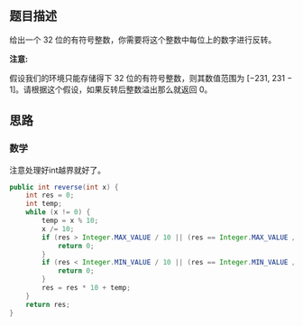 ## 题目描述

给出一个 32 位的有符号整数，你需要将这个整数中每位上的数字进行反转。

**注意:**

假设我们的环境只能存储得下 32 位的有符号整数，则其数值范围为 [−231,  231 − 1]。请根据这个假设，如果反转后整数溢出那么就返回 0。

## 思路

### 数学

注意处理好int越界就好了。

```java
public int reverse(int x) {
    int res = 0;
    int temp;
    while (x != 0) {
        temp = x % 10;
        x /= 10;
        if (res > Integer.MAX_VALUE / 10 || (res == Integer.MAX_VALUE / 10 && temp > 7)) {
            return 0;
        }
        if (res < Integer.MIN_VALUE / 10 || (res == Integer.MIN_VALUE / 10 && temp < -8)) {
            return 0;
        }
        res = res * 10 + temp;
    }
    return res;
}
```